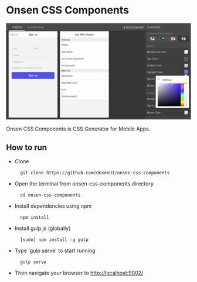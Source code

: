 # Onsen CSS Components

![screenshot](./misc/screenshot.png)

Onsen CSS Components is CSS Generator for Mobile Apps.

[Onsen CSS Components]:http://components.onsen.io/

## How to run

* Clone

        git clone https://github.com/OnsenUI/onsen-css-components

* Open the terminal from onsen-css-components directory

        cd onsen-css-components

* Install dependencies using npm

        npm install

* Install gulp.js (globally)

        [sudo] npm install -g gulp

* Type 'gulp serve' to start running

        gulp serve

* Then navigate your browser to [http://localhost:9002/](http://localhost:9002/)

